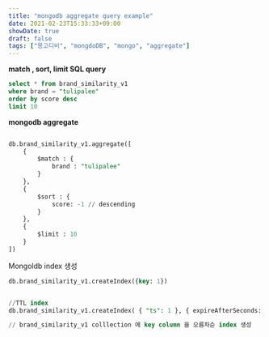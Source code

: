 ```yaml
---
title: "mongodb aggregate query example"
date: 2021-02-23T15:33:33+09:00
showDate: true
draft: false
tags: ["몽고디비", "mongdoDB", "mongo", "aggregate"]  
---
```






**match , sort, limit SQL query**

```sql
select * from brand_similarity_v1
where brand = "tulipalee"
order by score desc
limit 10
```

**mongodb aggregate**

```sql

db.brand_similarity_v1.aggregate([
    {
        $match : {
            brand : "tulipalee"
        }
    },
    {
        $sort : {
            score: -1 // descending
        }
    },
    {
        $limit : 10
    }
])
```





Mongoldb index 생성

```sql
db.brand_similarity_v1.createIndex({key: 1})


//TTL index 
db.brand_similarity_v1.createIndex( { "ts": 1 }, { expireAfterSeconds: 3600 } )

// brand_similarity_v1 colllection 에 key column 을 오름차순 index 생성
```



